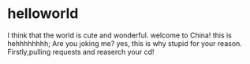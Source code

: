 # helloworld
I think that the world is cute and wonderful.
welcome to China!
this is hehhhhhhhh;
Are you joking me? yes, this is why stupid for your reason.
Firstly,pulling  requests and reaserch your cd!

